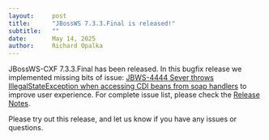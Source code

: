```yaml
---
layout:     post
title:      "JBossWS 7.3.3.Final is released!"
subtitle:   ""
date:       May 14, 2025
author:     Richard Opalka
---
```

JBossWS-CXF 7.3.3.Final has been released. In this bugfix release we implemented missing bits of issue: [JBWS-4444 Sever throws IllegalStateException when accessing CDI beans from soap handlers](https://issues.redhat.com/browse/JBWS-4444)
to improve user experience. For complete issue list, please check the [Release Notes](https://issues.redhat.com/secure/ReleaseNote.jspa?projectId=12310050&version=12457853).

Please try out this release, and let us know if you have any issues or questions.